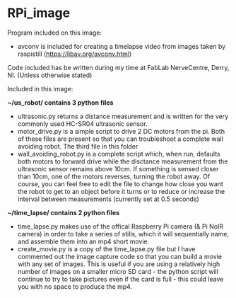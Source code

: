 # RPi_image
Program included on this image:
  - avconv is included for creating a timelapse video from images taken by raspistill (https://libav.org/avconv.html)


Code included has be written during my time at FabLab NerveCentre, Derry, NI. (Unless otherwise stated)

Included in this image:

<b>~/us_robot/ contains 3 python files</b>
  - ultrasonic.py returns a distance measurement and is written for the very commonly used HC-SR04 ultrasonic sensor.
  - motor_drive.py is a simple script to drive 2 DC motors from the pi.
Both of these files are present so that you can troubleshoot a complete wall avoiding robot.
The third file in this folder
  - wall_avoiding_robot.py is a complete script which, when run, defaults both motors to forward drive while the disctance measurement from the ultrasonic sensor remains above 10cm. If something is sensed closer than 10cm, one of the motors reverses, turning the robot away.
Of course, you can feel free to edit the file to change how close you want the robot to get to an object before it turns or to reduce or increase the interval between measurements (currently set at 0.5 seconds)

<b>~/time_lapse/ contains 2 python files</b>
  - time_lapse.py makes use of the offical Raspberry Pi camera (& Pi NoIR camera) in order to take a series of stills, which it will sequentially name, and assemble them into an mp4 short movie. 
  - create_movie.py is a copy of the time_lapse.py file but I have commented out the image capture code so that you can build a movie with any set of images. This is useful if you are using a relatively high number of images on a smaller micro SD card - the python script will continue to try to take pictures even if the card is full - this could leave you with no space to produce the mp4.
